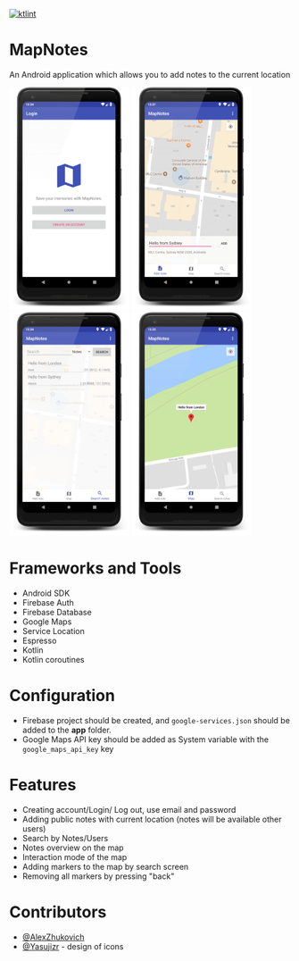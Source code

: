 [![ktlint](https://img.shields.io/badge/code%20style-%E2%9D%A4-FF4081.svg)](https://ktlint.github.io/)

# MapNotes

An Android application which allows you to add notes to the current location 

<p float="left">
  <img src="/art/Screenshot_1_framed.png" height="400" />
  <img src="/art/Screenshot_2_framed.png" height="400" />
  <img src="/art/Screenshot_3_framed.png" height="400" />
  <img src="/art/Screenshot_4_framed.png" height="400" />
</p>

# Frameworks and Tools
* Android SDK
* Firebase Auth
* Firebase Database
* Google Maps
* Service Location
* Espresso
* Kotlin
* Kotlin coroutines 

# Configuration
* Firebase project should be created, and ```google-services.json``` should be added to the **app** folder.
* Google Maps API key should be added as System variable with the ```google_maps_api_key``` key

# Features
* Creating account/Login/ Log out, use email and password
* Adding public notes with current location (notes will be available other users)
* Search by Notes/Users
* Notes overview on the map
* Interaction mode of the map
* Adding markers to the map by search screen
* Removing all markers by pressing "back"

# Contributors
* [@AlexZhukovich](https://github.com/AlexZhukovich) 
* [@Yasujizr](https://github.com/Yasujizr) - design of icons
 
